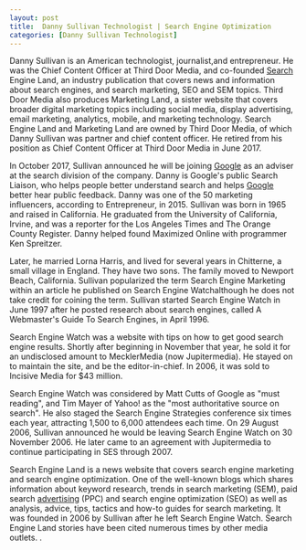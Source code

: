 ```yaml
---
layout: post
title:  Danny Sullivan Technologist | Search Engine Optimization
categories: [Danny Sullivan Technologist]
---
```


Danny Sullivan is an American technologist, journalist,and entrepreneur. He was the Chief Content Officer at Third Door Media, and co-founded [Search](https://org1981.github.io/Audio-Search-Engine) Engine Land, an industry publication that covers news and information about search engines, and search marketing, SEO and SEM topics. Third Door Media also produces Marketing Land, a sister website that covers broader digital marketing topics including social media, display advertising, email marketing, analytics, mobile, and marketing technology. Search Engine Land and Marketing Land are owned by Third Door Media, of which Danny Sullivan was partner and chief content officer. He retired from his position as Chief Content Officer at Third Door Media in June 2017.

In October 2017, Sullivan announced he will be joining [Google](https://org1981.github.io/Google-Custom-Search) as an adviser at the search division of the company. Danny is Google's public Search Liaison, who helps people better understand search and helps [Google](https://org1981.github.io/Google-Search) better hear public feedback. Danny was one of the 50 marketing influencers, according to Entrepreneur, in 2015. Sullivan was born in 1965 and raised in California. He graduated from the University of California, Irvine, and was a reporter for the Los Angeles Times and The Orange County Register. Danny helped found Maximized Online with programmer Ken Spreitzer.

Later, he married Lorna Harris, and lived for several years in Chitterne, a small village in England. They have two sons. The family moved to Newport Beach, California. Sullivan popularized the term Search Engine Marketing within an article he published on Search Engine Watchalthough he does not take credit for coining the term. Sullivan started Search Engine Watch in June 1997 after he posted research about search engines, called A Webmaster's Guide To Search Engines, in April 1996.

Search Engine Watch was a website with tips on how to get good search engine results. Shortly after beginning in November that year, he sold it for an undisclosed amount to MecklerMedia (now Jupitermedia). He stayed on to maintain the site, and be the editor-in-chief. In 2006, it was sold to Incisive Media for $43 million.

Search Engine Watch was considered by Matt Cutts of Google as "must reading", and Tim Mayer of Yahoo! as the "most authoritative source on search". He also staged the Search Engine Strategies conference six times each year, attracting 1,500 to 6,000 attendees each time. On 29 August 2006, Sullivan announced he would be leaving Search Engine Watch on 30 November 2006. He later came to an agreement with Jupitermedia to continue participating in SES through 2007.

Search Engine Land is a news website that covers search engine marketing and search engine optimization. One of the well-known blogs which shares information about keyword research, trends in search marketing (SEM), paid search [advertising](https://org1981.github.io/Contextual-Advertising) (PPC) and search engine optimization (SEO) as well as analysis, advice, tips, tactics and how-to guides for search marketing. It was founded in 2006 by Sullivan after he left Search Engine Watch. Search Engine Land stories have been cited numerous times by other media outlets. .

